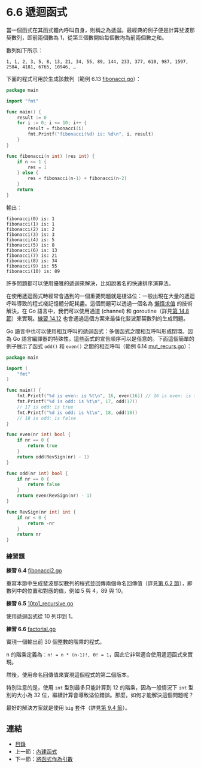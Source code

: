 # 6.6 遞迴函式

當一個函式在其函式體內呼叫自身，則稱之為遞迴。最經典的例子便是計算斐波那契數列，即前兩個數為 1，從第三個數開始每個數均為前兩個數之和。

數列如下所示：

	1, 1, 2, 3, 5, 8, 13, 21, 34, 55, 89, 144, 233, 377, 610, 987, 1597, 2584, 4181, 6765, 10946, …

下面的程式可用於生成該數列（範例 6.13 [fibonacci.go](examples/chapter_6/fibonacci.go)）：

```go
package main

import "fmt"

func main() {
	result := 0
	for i := 0; i <= 10; i++ {
		result = fibonacci(i)
		fmt.Printf("fibonacci(%d) is: %d\n", i, result)
	}
}

func fibonacci(n int) (res int) {
	if n <= 1 {
		res = 1
	} else {
		res = fibonacci(n-1) + fibonacci(n-2)
	}
	return
}
```

輸出：

```
fibonacci(0) is: 1
fibonacci(1) is: 1
fibonacci(2) is: 2
fibonacci(3) is: 3
fibonacci(4) is: 5
fibonacci(5) is: 8
fibonacci(6) is: 13
fibonacci(7) is: 21
fibonacci(8) is: 34
fibonacci(9) is: 55
fibonacci(10) is: 89
```

許多問題都可以使用優雅的遞迴來解決，比如說著名的快速排序演算法。

在使用遞迴函式時經常會遇到的一個重要問題就是棧溢位：一般出現在大量的遞迴呼叫導致的程式棧記憶體分配耗盡。這個問題可以透過一個名為 [懶惰求值](https://zh.wikipedia.org/wiki/惰性求值) 的技術解決，在 Go 語言中，我們可以使用通道 (channel) 和 goroutine（詳見[第 14.8 節](14.8.md)）來實現。[練習 14.12](14.8.md) 也會通過這個方案來最佳化斐波那契數列的生成問題。

Go 語言中也可以使用相互呼叫的遞迴函式：多個函式之間相互呼叫形成閉環。因為 Go 語言編譯器的特殊性，這些函式的宣告順序可以是任意的。下面這個簡單的例子展示了函式 `odd()` 和 `even()` 之間的相互呼叫（範例 6.14 [mut_recurs.go](examples/chapter_6/mut_recurs.go)）：

```go
package main

import (
	"fmt"
)

func main() {
	fmt.Printf("%d is even: is %t\n", 16, even(16)) // 16 is even: is true
	fmt.Printf("%d is odd: is %t\n", 17, odd(17))
	// 17 is odd: is true
	fmt.Printf("%d is odd: is %t\n", 18, odd(18))
	// 18 is odd: is false
}

func even(nr int) bool {
	if nr == 0 {
		return true
	}
	return odd(RevSign(nr) - 1)
}

func odd(nr int) bool {
	if nr == 0 {
		return false
	}
	return even(RevSign(nr) - 1)
}

func RevSign(nr int) int {
	if nr < 0 {
		return -nr
	}
	return nr
}
```

### 練習題

**練習 6.4** [fibonacci2.go](exercises/chapter_6/fibonacci2.go)

重寫本節中生成斐波那契數列的程式並回傳兩個命名回傳值（詳見[第 6.2 節](06.2.md)），即數列中的位置和對應的值，例如 5 與 4，89 與 10。

**練習 6.5** [10to1_recursive.go](exercises/chapter_6/10to1_recursive.go)

使用遞迴函式從 10 列印到 1。

**練習 6.6** [factorial.go](exercises/chapter_6/factorial.go)

實現一個輸出前 30 個整數的階乘的程式。

n 的階乘定義為：`n! = n * (n-1)!, 0! = 1`，因此它非常適合使用遞迴函式來實現。

然後，使用命名回傳值來實現這個程式的第二個版本。

特別注意的是，使用 `int` 型別最多只能計算到 12 的階乘，因為一般情況下 `int` 型別的大小為 32 位，繼續計算會導致溢位錯誤。那麼，如何才能解決這個問題呢？

最好的解決方案就是使用 `big` 套件（詳見[第 9.4 節](09.4.md)）。

## 連結

- [目錄](directory.md)
- 上一節：[內建函式](06.5.md)
- 下一節：[將函式作為引數](06.7.md)
